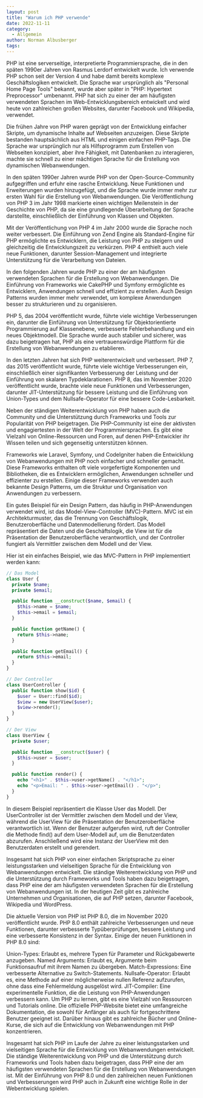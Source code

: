 ```yaml
---
layout: post
title: "Warum ich PHP verwende"
date: 2022-11-11
category:
  - Allgemein
author: Norman Albusberger
tags:
---
```


PHP ist eine serverseitige, interpretierte Programmiersprache, die in den späten 1990er Jahren von Rasmus Lerdorf entwickelt wurde. Ich verwende PHP schon seit der Version 4 und habe damit bereits komplexe Geschäftslogiken entwickelt. Die Sprache war ursprünglich als "Personal Home Page Tools" bekannt, wurde aber später in "PHP: Hypertext Preprocessor" umbenannt. PHP hat sich zu einer der am häufigsten verwendeten Sprachen im Web-Entwicklungsbereich entwickelt und wird heute von zahlreichen großen Websites, darunter Facebook und Wikipedia, verwendet.

Die frühen Jahre von PHP waren geprägt von der Entwicklung einfacher Skripte, um dynamische Inhalte auf Webseiten anzuzeigen. Diese Skripte bestanden hauptsächlich aus HTML und einigen einfachen PHP-Tags. Die Sprache war ursprünglich nur als Hilfsprogramm zum Erstellen von Webseiten konzipiert, aber ihre Fähigkeit, mit Datenbanken zu interagieren, machte sie schnell zu einer mächtigen Sprache für die Erstellung von dynamischen Webanwendungen.

In den späten 1990er Jahren wurde PHP von der Open-Source-Community aufgegriffen und erfuhr eine rasche Entwicklung. Neue Funktionen und Erweiterungen wurden hinzugefügt, und die Sprache wurde immer mehr zur ersten Wahl für die Erstellung von Webanwendungen. Die Veröffentlichung von PHP 3 im Jahr 1998 markierte einen wichtigen Meilenstein in der Geschichte von PHP, da sie eine grundlegende Überarbeitung der Sprache darstellte, einschließlich der Einführung von Klassen und Objekten.

Mit der Veröffentlichung von PHP 4 im Jahr 2000 wurde die Sprache noch weiter verbessert. Die Einführung von Zend Engine als Standard-Engine für PHP ermöglichte es Entwicklern, die Leistung von PHP zu steigern und gleichzeitig die Entwicklungszeit zu verkürzen. PHP 4 enthielt auch viele neue Funktionen, darunter Session-Management und integrierte Unterstützung für die Verarbeitung von Dateien.

In den folgenden Jahren wurde PHP zu einer der am häufigsten verwendeten Sprachen für die Erstellung von Webanwendungen. Die Einführung von Frameworks wie CakePHP und Symfony ermöglichte es Entwicklern, Anwendungen schnell und effizient zu erstellen. Auch Design Patterns wurden immer mehr verwendet, um komplexe Anwendungen besser zu strukturieren und zu organisieren.

PHP 5, das 2004 veröffentlicht wurde, führte viele wichtige Verbesserungen ein, darunter die Einführung von Unterstützung für Objektorientierte Programmierung auf Klassenebene, verbesserte Fehlerbehandlung und ein neues Objektmodell. Die Sprache wurde auch stabiler und sicherer, was dazu beigetragen hat, PHP als eine vertrauenswürdige Plattform für die Erstellung von Webanwendungen zu etablieren.

In den letzten Jahren hat sich PHP weiterentwickelt und verbessert. PHP 7, das 2015 veröffentlicht wurde, führte viele wichtige Verbesserungen ein, einschließlich einer signifikanten Verbesserung der Leistung und der Einführung von skalaren Typdeklarationen. PHP 8, das im November 2020 veröffentlicht wurde, brachte viele neue Funktionen und Verbesserungen, darunter JIT-Unterstützung für bessere Leistung und die Einführung von Union-Types und dem Nullsafe-Operator für eine bessere Code-Lesbarkeit.

Neben der ständigen Weiterentwicklung von PHP haben auch die Community und die Unterstützung durch Frameworks und Tools zur Popularität von PHP beigetragen. Die PHP-Community ist eine der aktivsten und engagiertesten in der Welt der Programmiersprachen. Es gibt eine Vielzahl von Online-Ressourcen und Foren, auf denen PHP-Entwickler ihr Wissen teilen und sich gegenseitig unterstützen können.

Frameworks wie Laravel, Symfony, und CodeIgniter haben die Entwicklung von Webanwendungen mit PHP noch einfacher und schneller gemacht. Diese Frameworks enthalten oft viele vorgefertigte Komponenten und Bibliotheken, die es Entwicklern ermöglichen, Anwendungen schneller und effizienter zu erstellen. Einige dieser Frameworks verwenden auch bekannte Design Patterns, um die Struktur und Organisation von Anwendungen zu verbessern.

Ein gutes Beispiel für ein Design Pattern, das häufig in PHP-Anwendungen verwendet wird, ist das Model-View-Controller (MVC)-Pattern. MVC ist ein Architekturmuster, das die Trennung von Geschäftslogik, Benutzeroberfläche und Datenmodellierung fördert. Das Modell repräsentiert die Daten und die Geschäftslogik, die View ist für die Präsentation der Benutzeroberfläche verantwortlich, und der Controller fungiert als Vermittler zwischen dem Modell und der View.

Hier ist ein einfaches Beispiel, wie das MVC-Pattern in PHP implementiert werden kann:
```php
// Das Model
class User {
  private $name;
  private $email;

  public function __construct($name, $email) {
    $this->name = $name;
    $this->email = $email;
  }

  public function getName() {
    return $this->name;
  }

  public function getEmail() {
    return $this->email;
  }
}

// Der Controller
class UserController {
  public function show($id) {
    $user = User::find($id);
    $view = new UserView($user);
    $view->render();
  }
}

// Der View
class UserView {
  private $user;

  public function __construct($user) {
    $this->user = $user;
  }

  public function render() {
    echo "<h1>" . $this->user->getName() . "</h1>";
    echo "<p>Email: " . $this->user->getEmail() . "</p>";
  }
}

```
In diesem Beispiel repräsentiert die Klasse User das Modell. Der UserController ist der Vermittler zwischen dem Modell und der View, während die UserView für die Präsentation der Benutzeroberfläche verantwortlich ist. Wenn der Benutzer aufgerufen wird, ruft der Controller die Methode find() auf dem User-Modell auf, um die Benutzerdaten abzurufen. Anschließend wird eine Instanz der UserView mit den Benutzerdaten erstellt und gerendert.

Insgesamt hat sich PHP von einer einfachen Skriptsprache zu einer leistungsstarken und vielseitigen Sprache für die Entwicklung von Webanwendungen entwickelt. Die ständige Weiterentwicklung von PHP und die Unterstützung durch Frameworks und Tools haben dazu beigetragen, dass PHP eine der am häufigsten verwendeten Sprachen für die Erstellung von Webanwendungen ist. In der heutigen Zeit gibt es zahlreiche Unternehmen und Organisationen, die auf PHP setzen, darunter Facebook, Wikipedia und WordPress.

Die aktuelle Version von PHP ist PHP 8.0, die im November 2020 veröffentlicht wurde. PHP 8.0 enthält zahlreiche Verbesserungen und neue Funktionen, darunter verbesserte Typüberprüfungen, bessere Leistung und eine verbesserte Konsistenz in der Syntax. Einige der neuen Funktionen in PHP 8.0 sind:

Union-Types: Erlaubt es, mehrere Typen für Parameter und Rückgabewerte anzugeben.
Named Arguments: Erlaubt es, Argumente beim Funktionsaufruf mit ihrem Namen zu übergeben.
Match-Expressions: Eine verbesserte Alternative zu Switch-Statements.
Nullsafe-Operator: Erlaubt es, eine Methode auf einer möglicherweise nullen Referenz aufzurufen, ohne dass eine Fehlermeldung ausgelöst wird.
JIT-Compiler: Eine experimentelle Funktion, die die Leistung von PHP-Anwendungen verbessern kann.
Um PHP zu lernen, gibt es eine Vielzahl von Ressourcen und Tutorials online. Die offizielle PHP-Website bietet eine umfangreiche Dokumentation, die sowohl für Anfänger als auch für fortgeschrittene Benutzer geeignet ist. Darüber hinaus gibt es zahlreiche Bücher und Online-Kurse, die sich auf die Entwicklung von Webanwendungen mit PHP konzentrieren.

Insgesamt hat sich PHP im Laufe der Jahre zu einer leistungsstarken und vielseitigen Sprache für die Entwicklung von Webanwendungen entwickelt. Die ständige Weiterentwicklung von PHP und die Unterstützung durch Frameworks und Tools haben dazu beigetragen, dass PHP eine der am häufigsten verwendeten Sprachen für die Erstellung von Webanwendungen ist. Mit der Einführung von PHP 8.0 und den zahlreichen neuen Funktionen und Verbesserungen wird PHP auch in Zukunft eine wichtige Rolle in der Webentwicklung spielen.

